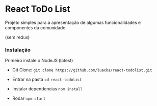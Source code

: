 # React ToDo List

Projeto simples para a apresentação de algumas funcionalidades e componentes da comunidade.

(sem redux)

### Instalação

Primeiro instale o NodeJS (latest)

- Git Clone:
``` git clone https://github.com/luacks/react-todolist.git ```

- Entrar na pasta
``` cd react-todolist ```

- Instalar dependencias
``` npm install ```

- Rodar
``` npm start ```
